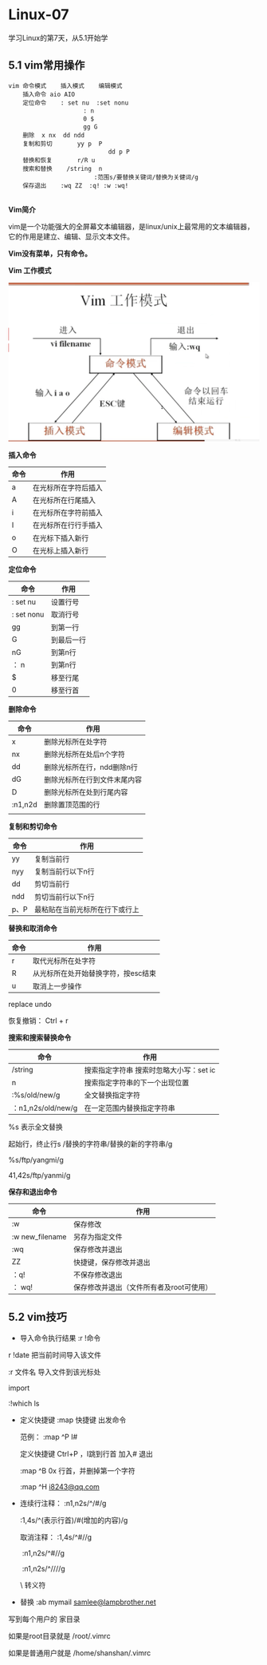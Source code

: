 # Linux-07

学习Linux的第7天，从5.1开始学

## 5.1 vim常用操作

```
vim	命令模式	插入模式	编辑模式
	插入命令 aio AIO
	定位命令	: set nu  :set nonu
					 : n
					 0 $
					 gg G
	删除	x nx  dd ndd 
	复制和剪切		yy p  P
							dd p P
	替换和恢复		r/R	u
	搜索和替换	 /string  n
						:范围s/要替换关键词/替换为关健词/g
	保存退出	:wq ZZ  :q! :w :wq!
						
```



**Vim简介**

vim是一个功能强大的全屏幕文本编辑器，是linux/unix上最常用的文本编辑器，它的作用是建立、编辑、显示文本文件。

**Vim没有菜单，只有命令。**



**Vim 工作模式**

![image-20210316112451225](linux-images/image-20210316112451225.png)



**插入命令**

| 命令 | 作用                 |
| ---- | -------------------- |
| a    | 在光标所在字符后插入 |
| A    | 在光标所在行尾插入   |
| i    | 在光标所在字符前插入 |
| I    | 在光标所在行行手插入 |
| o    | 在光标下插入新行     |
| O    | 在光标上插入新行     |

**定位命令**

| 命令       | 作用       |
| ---------- | ---------- |
| : set nu   | 设置行号   |
| : set nonu | 取消行号   |
| gg         | 到第一行   |
| G          | 到最后一行 |
| nG         | 到第n行    |
| ： n       | 到第n行    |
| $          | 移至行尾   |
| 0          | 移至行首   |

**删除命令**

| 命令    | 作用                         |
| ------- | ---------------------------- |
| x       | 删除光标所在处字符           |
| nx      | 删除光标所在处后n个字符      |
| dd      | 删除光标所在行，ndd删除n行   |
| dG      | 删除光标所在行到文件末尾内容 |
| D       | 删除光标所在处到行尾内容     |
| :n1,n2d | 删除置顶范围的行             |
|         |                              |

**复制和剪切命令**

| 命令 | 作用                           |
| ---- | ------------------------------ |
| yy   | 复制当前行                     |
| nyy  | 复制当前行以下n行              |
| dd   | 剪切当前行                     |
| ndd  | 剪切当前行以下n行              |
| p、P | 最粘贴在当前光标所在行下或行上 |

**替换和取消命令**

| 命令 | 作用                                |
| ---- | ----------------------------------- |
| r    | 取代光标所在处字符                  |
| R    | 从光标所在处开始替换字符，按esc结束 |
| u    | 取消上一步操作                      |

replace undo

恢复撤销： Ctrl + r

**搜索和搜索替换命令**

| 命令               | 作用                                        |
| ------------------ | ------------------------------------------- |
| /string            | 搜索指定字符串     搜索时忽略大小写：set ic |
| n                  | 搜索指定字符串的下一个出现位置              |
| :%s/old/new/g      | 全文替换指定字符                            |
| ：n1,n2s/old/new/g | 在一定范围内替换指定字符串                  |

%s 表示全文替换

起始行，终止行s /替换的字符串/替换的新的字符串/g

%s/ftp/yangmi/g

41,42s/ftp/yanmi/g

**保存和退出命令**

| 命令            | 作用                                     |
| --------------- | ---------------------------------------- |
| :w              | 保存修改                                 |
| :w new_filename | 另存为指定文件                           |
| :wq             | 保存修改并退出                           |
| ZZ              | 快捷键，保存修改并退出                   |
| ：q!            | 不保存修改退出                           |
| ： wq!          | 保存修改并退出（文件所有者及root可使用） |



## 5.2 vim技巧

- 导入命令执行结果 :r !命令

r !date 把当前时间导入该文件



:r 文件名 导入文件到该光标处

import 

:!which ls 

- 定义快捷键 :map 快捷键 出发命令

  范例： :map ^P I#<ESC>

  定义快捷键	Ctrl+P ，I跳到行首 加入# 退出

  :map ^B 0x 行首，并删掉第一个字符  

  :map ^H  i8243@qq.com <ESC>

- 连续行注释： :n1,n2s/^/#/g

  :1,4s/^(表示行首)/#(增加的内容)/g

  取消注释： :1,4s/^#//g

  ​						:n1,n2s/^#//g

  ​						:n1,n2s/^/\/\//g

  \ 转义符

- 替换  :ab mymail samlee@lampbrother.net



写到每个用户的 家目录

如果是root目录就是 /root/.vimrc

如果是普通用户就是 /home/shanshan/.vimrc

